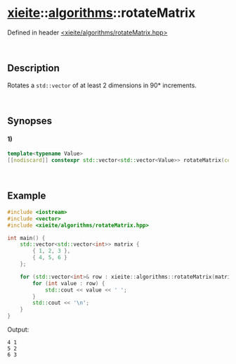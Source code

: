 # [xieite](../../xieite.md)\:\:[algorithms](../../algorithms.md)\:\:rotateMatrix
Defined in header [<xieite/algorithms/rotateMatrix.hpp>](../../../include/xieite/algorithms/rotateMatrix.hpp)

&nbsp;

## Description
Rotates a `std::vector` of at least 2 dimensions in 90* increments.

&nbsp;

## Synopses
#### 1)
```cpp
template<typename Value>
[[nodiscard]] constexpr std::vector<std::vector<Value>> rotateMatrix(const std::vector<std::vector<Value>>& matrix, int rotations) noexcept;
```

&nbsp;

## Example
```cpp
#include <iostream>
#include <vector>
#include <xieite/algorithms/rotateMatrix.hpp>

int main() {
    std::vector<std::vector<int>> matrix {
        { 1, 2, 3 },
        { 4, 5, 6 }
    };

    for (std::vector<int>& row : xieite::algorithms::rotateMatrix(matrix, 1)) {
        for (int value : row) {
            std::cout << value << ' ';
        }
        std::cout << '\n';
    }
}
```
Output:
```
4 1
5 2
6 3
```
